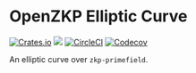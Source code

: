 # OpenZKP Elliptic Curve

[![Crates.io](https://img.shields.io/crates/l/zkp-elliptic-curve)](/License.md)
[![](https://docs.rs/zkp-elliptic-curve/badge.svg)](https://docs.rs/zkp-stark)
[![CircleCI](https://img.shields.io/circleci/build/github/0xProject/OpenZKP)](https://circleci.com/gh/0xProject/OpenZKP)
[![Codecov](https://img.shields.io/codecov/c/gh/0xproject/OpenZKP)](https://codecov.io/gh/0xProject/OpenZKP)

An elliptic curve over `zkp-primefield`.
